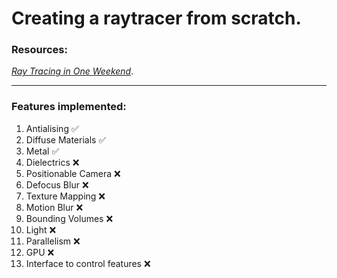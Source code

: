 Creating a raytracer from scratch.
====================================================================================================

### Resources: 
[_Ray Tracing in One Weekend_](https://raytracing.github.io/books/RayTracingInOneWeekend.html).

----------------------------------------------------------------------------------------------------
### Features implemented: 
1. Antialising :white_check_mark:
2. Diffuse Materials :white_check_mark:
3. Metal :white_check_mark:
4. Dielectrics :x:
5. Positionable Camera :x:
6. Defocus Blur :x:
7. Texture Mapping :x:
8. Motion Blur :x:
9. Bounding Volumes :x:
10. Light :x:
11. Parallelism :x:
12. GPU :x:
13. Interface to control features :x:
